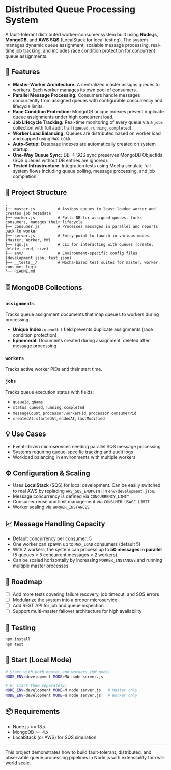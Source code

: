 # Distributed Queue Processing System

A fault-tolerant distributed worker-consumer system built using **Node.js**, **MongoDB**, and **AWS SQS** (LocalStack for local testing). The system manages dynamic queue assignment, scalable message processing, real-time job tracking, and includes race condition protection for concurrent queue assignments.

## 📌 Features

- **Master-Worker Architecture:** A centralized master assigns queues to workers. Each worker manages its own pool of consumers.
- **Parallel Message Processing:** Consumers handle messages concurrently from assigned queues with configurable concurrency and lifecycle limits.
- **Race Condition Protection:** MongoDB unique indexes prevent duplicate queue assignments under high concurrent load.
- **Job Lifecycle Tracking:** Real-time monitoring of every queue via a `jobs` collection with full audit trail (`queued`, `running`, `completed`).
- **Worker Load Balancing:** Queues are distributed based on worker load and capped using `MAX_LOAD`.
- **Auto-Setup:** Database indexes are automatically created on system startup.
- **One-Way Queue Sync:** DB → SQS sync preserves MongoDB ObjectIds (SQS queues without DB entries are ignored).
- **Tested Infrastructure:** Integration tests using Mocha simulate full system flows including queue polling, message processing, and job completion.

## 🧱 Project Structure

```
.
├── master.js          # Assigns queues to least-loaded worker and creates job metadata
├── worker.js          # Polls DB for assigned queues, forks consumers, manages their lifecycle
├── consumer.js        # Processes messages in parallel and reports back to worker
├── server.js          # Entry-point to launch in various modes (Master, Worker, MW)
├── sqs.js             # CLI for interacting with queues (create, delete, send, size)
├── env/               # Environment-specific config files (development.json, test.json)
├── __tests__/         # Mocha-based test suites for master, worker, consumer logic
└── README.md
```

## 🗄️ MongoDB Collections

### `assignments`
Tracks queue assignment documents that map queues to workers during processing.
- **Unique Index:** `queueUrl` field prevents duplicate assignments (race condition protection)
- **Ephemeral:** Documents created during assignment, deleted after message processing

### `workers`
Tracks active worker PIDs and their start time.

### `jobs`
Tracks queue execution status with fields:
- `queueId`, `qName`
- `status`: `queued`, `running`, `completed`
- `messageCount`, `processor.workerPid`, `processor.consumerPid`
- `createdAt`, `startedAt`, `endedAt`, `lastModified`

## 💡 Use Cases

- Event-driven microservices needing parallel SQS message processing
- Systems requiring queue-specific tracking and audit logs
- Workload balancing in environments with multiple workers

## ⚙️ Configuration & Scaling

- Uses **LocalStack** (SQS) for local development. Can be easily switched to real AWS by replacing `AWS_SQS_ENDPOINT` in `env/development.json`.
- Message concurrency is defined via `CONCURRENCY_LIMIT`
- Consumer reuse and limit management via `CONSUMER_USAGE_LIMIT`
- Worker scaling via `WORKER_INSTANCES`

## 📈 Message Handling Capacity

- Default concurrency per consumer: 5
- One worker can spawn up to `MAX_LOAD` consumers (default 5)
- With 2 workers, the system can process up to **50 messages in parallel** (5 queues × 5 concurrent messages × 2 workers)
- Can be scaled horizontally by increasing `WORKER_INSTANCES` and running multiple master processes

## 🔮 Roadmap

- [ ] Add more tests covering failure recovery, job timeout, and SQS errors
- [ ] Modularize the system into a proper microservice
- [ ] Add REST API for job and queue inspection
- [ ] Support multi-master failover architecture for high availability

## 🧪 Testing

```bash
npm install
npm test
```

## 🚀 Start (Local Mode)

```bash
# Start with both master and workers (MW mode)
NODE_ENV=development MODE=MW node server.js

# Or start them separately:
NODE_ENV=development MODE=M node server.js   # Master only
NODE_ENV=development MODE=W node server.js   # Worker only
```

## 📦 Requirements

- Node.js >= 18.x
- MongoDB >= 4.x
- LocalStack (or AWS) for SQS simulation

---

This project demonstrates how to build fault-tolerant, distributed, and observable queue processing pipelines in Node.js with extensibility for real-world scale.